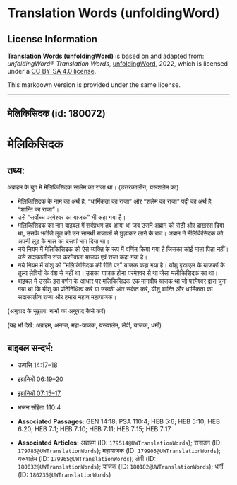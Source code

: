 # Translation Words (unfoldingWord)

## License Information

**Translation Words (unfoldingWord)** is based on and adapted from: _unfoldingWord® Translation Words_, [unfoldingWord](https://unfoldingword.org/utw), 2022, which is licensed under a [CC BY-SA 4.0 license](https://creativecommons.org/licenses/by-sa/4.0/legalcode.en).

This markdown version is provided under the same license.



--------------------------------

## मेलिकिसिदक (id: 180072)

मेलिकिसिदक
==========

तथ्य:
-----

अब्राहम के युग में मेलिकिसिदक सालेम का राजा था। (उत्तरकालीन, यरूशलेम का)

* मेलिकिसिदक के नाम का अर्थ है, “धार्मिकता का राजा” और “शलेम का राजा” पद्वी का अर्थ है, “शान्ति का राजा”।
* उसे “सर्वोच्च परमेश्वर का याजक” भी कहा गया है।
* मलिकिसिदक का नाम बाइबल में सर्वप्रथम तब आया था जब उसने अब्राम को रोटी और दाखरस दिया था, उसके भतीजे लूत को उन सामर्थी राजाओं से छुड़ाकर लाने के बाद। अब्राम ने मेलिकिसिदक को अपनी लूट के माल का दसवां भाग दिया था।
* नये नियम में मेलिकिसिदक को ऐसे व्यक्ति के रूप में वर्णित किया गया है जिसका कोई माता पिता नहीं। उसे सदाकालीन राज करनेवाला याजक एवं राजा कहा गया है।
* नये नियम में यीशु को “मलिकिसिदक की रीति पर” याजक कहा गया है। यीशु इस्राएल के याजकों के तुल्य लेवियों के वंश से नहीं था। उसका याजक होना परमेश्वर से था जैसा मलीकिसिदक का था।
* बाइबल में उसके इस वर्णन के आधार पर मलिकिसिदक एक मानवीय याजक था जो परमेश्वर द्वारा चुना गया था कि यीशु का प्रतिनिधित्व करे या उसकी ओर संकेत करे, यीशु शान्ति और धार्मिकता का सदाकालीन राजा और हमारा महान महायाजक।

(अनुवाद के सुझाव: नामों का अनुवाद कैसे करें)

(यह भी देखें: अब्राहम, अनन्त, महा\-याजक, यरूशलेम, लेवी, याजक, धर्मी)

बाइबल सन्दर्भ:
--------------

* [उत्पत्ति 14:17–18](https://ref.ly/Gen14:17-Gen14:18)
* [इब्रानियों 06:19–20](https://ref.ly/Heb6:19-Heb6:20)
* [इब्रानियों 07:15–17](https://ref.ly/Heb7:15-Heb7:17)
* भजन संहिता 110:4

* **Associated Passages:** GEN 14:18; PSA 110:4; HEB 5:6; HEB 5:10; HEB 6:20; HEB 7:1; HEB 7:10; HEB 7:11; HEB 7:15; HEB 7:17
* **Associated Articles:** अब्राहम (ID: `179514@UWTranslationWords`); सनातन (ID: `179785@UWTranslationWords`); महायाजक (ID: `179905@UWTranslationWords`); यरूशलेम (ID: `179965@UWTranslationWords`); लेवी (ID: `180032@UWTranslationWords`); याजक (ID: `180182@UWTranslationWords`); धर्मी (ID: `180235@UWTranslationWords`)

